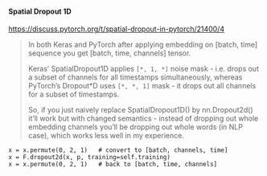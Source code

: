 #### Spatial Dropout 1D

 https://discuss.pytorch.org/t/spatial-dropout-in-pytorch/21400/4

>   In both Keras and PyTorch after applying embedding on [batch, time] sequence you get [batch, time, channels] tensor.
>
>   Keras’ SpatialDropout1D applies `[*, 1, *]` noise mask - i.e. drops out a subset of channels for all timestamps simultaneously, whereas PyTorch’s Dropout*D uses `[*, *, 1]` mask - it drops out all channels for a subset of timestamps.
>
>   So, if you just naively replace SpatialDropout1D() by nn.Dropout2d() it’ll work but with changed semantics - instead of dropping out whole embedding channels you’ll be dropping out whole words (in NLP case), which works less well in my experience.

```
x = x.permute(0, 2, 1)   # convert to [batch, channels, time]
x = F.dropout2d(x, p, training=self.training)
x = x.permute(0, 2, 1)   # back to [batch, time, channels]
```

